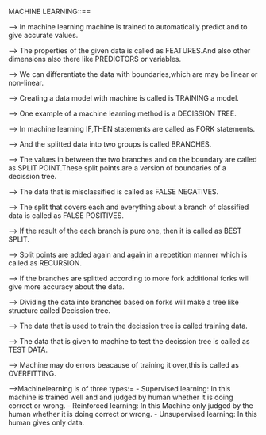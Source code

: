 MACHINE LEARNING::==


--> In machine learning machine is trained to automatically predict and to give accurate values.

--> The properties of the given data is called as FEATURES.And also other dimensions also there like PREDICTORS or variables.

--> We can differentiate the data with boundaries,which are may be linear or non-linear.

--> Creating a data model with machine is called is TRAINING a model.

--> One example of a machine learning method is a DECISSION TREE.

--> In machine learning IF,THEN statements are called as FORK statements.

--> And the splitted data into two groups is called BRANCHES.

--> The values in between the two branches and on the boundary are called as SPLIT POINT.These split points are a version of boundaries		 of a decission tree.

--> The data that is misclassified is called as FALSE NEGATIVES.

--> The split that covers each and everything about a branch of classified data is called as FALSE POSITIVES.

--> If the result of the each branch is pure one, then it is called as BEST SPLIT.

--> Split points are added again and again in a repetition manner which is called as RECURSION.

--> If the branches are splitted according to more fork additional forks will give more accuracy about the data.

--> Dividing the data into branches based on forks will make a tree like structure called Decission tree.

--> The data that is used to train the decission tree is called training data.

--> The data that is given to machine to test the decission tree is called as TEST DATA.

--> Machine may do errors beacause of training it over,this is called as OVERFITTING.

-->Machinelearning is of three types:=
					- Supervised learning: In this machine is trained well and and judged by human whether it is doing correct or wrong.
					- Reinforced learning: In this Machine only judged by the human whether it is doing correct or wrong.
					- Unsupervised learning: In this human gives only data.
